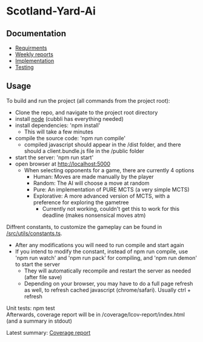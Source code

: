 # Scotland-Yard-Ai

## Documentation

- [Requirments](/documentation/requirments.md)
- [Weekly reports](/documentation/reports)
- [Implementation](/documentation/implementation.md)
- [Testing](/documentation/testing)

## Usage

To build and run the project (all commands from the project root):

- Clone the repo, and navigate to the project root directory
- install [node](https://nodejs.org/en/download/) (cubbli has everything needed)
- install dependencies: 'npm install'
  - This will take a few minutes
- compile the source code: 'npm run compile'
  - compiled javascript should appear in the /dist folder, and there should a client.bundle.js file in the /public folder
- start the server: 'npm run start'
- open browser at [http://localhost:5000](/http://localhost:5000)
  - When selecting opponents for a game, there are currently 4 options
    - Human: Moves are made manually by the player
    - Random: The AI will choose a move at random
    - Pure: An implementation of PURE MCTS (a very simple MCTS)
    - Explorative: A more advanced version of MCTS, with a preference for exploring the gametree
      - Currently not working, couldn't get this to work for this deadline (makes nonsensical moves atm)

Diffrent constants, to customize the gameplay can be found in [/src/utils/constants.ts](/src/utils/constants.ts).
  - After any modifications you will need to run compile and start again
  - If you intend to modify the constant, instead of npm run compile, use 'npm run watch' and 'npm run pack' for compiling, and 'npm run demon' to start the server
    - They will automatically recompile and restart the server as needed (after file save)
    - Depending on your browser, you may have to do a full page refresh as well, to refresh cached javascript (chrome/safari). Usually ctrl + refresh

Unit tests: npm test
\
Afterwards, coverage report will be in /coverage/lcov-report/index.html (and a summary in stdout)

Latest summary: [Coverage report](/documentation/testing/coverage.txt)
